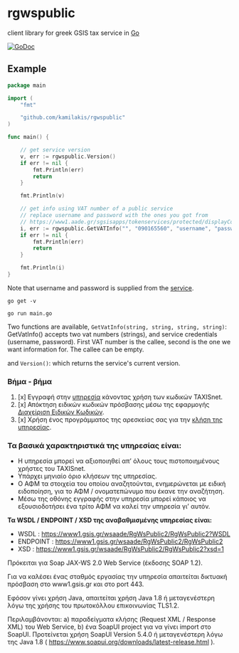 # rgwspublic
client library for greek GSIS tax service in [Go](https://golang.org/)

[![GoDoc](https://godoc.org/github.com/kamilakis/rgwspublic?status.svg)](https://godoc.org/github.com/kamhlos/rgwspublic)

## Example

```go
package main

import (
	"fmt"

	"github.com/kamilakis/rgwspublic"
)

func main() {

	// get service version
	v, err := rgwspublic.Version()
	if err != nil {
		fmt.Println(err)
		return
	}

	fmt.Println(v)

	// get info using VAT number of a public service
	// replace username and password with the ones you got from
	// https://www1.aade.gr/sgsisapps/tokenservices/protected/displayConsole.htm
	i, err := rgwspublic.GetVATInfo("", "090165560", "username", "password")
	if err != nil {
		fmt.Println(err)
		return
	}

	fmt.Println(i)
}

```
Note that username and password is supplied from the [service](https://www1.aade.gr/sgsisapps/tokenservices/protected/displayConsole.htm).

`go get -v`

`go run main.go`

Two functions are available, `GetVatInfo(string, string, string, string)`:
GetVatInfo() accepts two vat numbers (strings), and service credentials (username, password).
First VAT number is the callee, second is the one we want information for. The callee can be empty.

and `Version()`:
which returns the service's current version.



### Βήμα - βήμα

1. [x] Εγγραφή στην [υπηρεσία](https://www1.aade.gr/webtax/wspublicreg/faces/pages/wspublicreg/menu.xhtml) κάνοντας χρήση των κωδικών TAXISnet.
2. [x] Απόκτηση ειδικών κωδικών πρόσβασης μέσω της εφαρμογής [Διαχείριση Ειδικών Κωδικών](https://www1.aade.gr/sgsisapps/tokenservices/protected/displayConsole.htm).
3. [x] Χρήση ένος προγράμματος της αρεσκείας σας για την [κλήση της υπηρεσίας](https://www.aade.gr/sites/default/files/2018-07/AadeWebServiceRgWsPublicV401Client.zip).


### Τα βασικά χαρακτηριστικά της υπηρεσίας είναι:

* Η υπηρεσία μπορεί να αξιοποιηθεί απ’ όλους τους πιστοποιημένους χρήστες του TAXISnet.
* Υπάρχει μηνιαίο όριο κλήσεων της υπηρεσίας.
* Ο ΑΦΜ τα στοιχεία του οποίου αναζητούνται, ενημερώνεται με ειδική ειδοποίηση, για το ΑΦΜ / ονοματεπώνυμο που έκανε την αναζήτηση.
* Μέσω της οθόνης εγγραφής στην υπηρεσία μπορεί κάποιος να εξουσιοδοτήσει ένα τρίτο ΑΦΜ να καλεί την υπηρεσία γι’ αυτόν.

**Τα WSDL / ENDPOINT / XSD της αναβαθμισμένης υπηρεσίας είναι:**

* WSDL		: https://www1.gsis.gr/wsaade/RgWsPublic2/RgWsPublic2?WSDL 
* ENDPOINT	: https://www1.gsis.gr/wsaade/RgWsPublic2/RgWsPublic2 
* XSD		: https://www1.gsis.gr/wsaade/RgWsPublic2/RgWsPublic2?xsd=1 

Πρόκειται για Soap JAX-WS 2.0 Web Service (έκδοσης SOAP 1.2).

Για να καλέσει ένας σταθμός εργασίας την υπηρεσία απαιτείται δικτυακή πρόσβαση στο www1.gsis.gr και στο port 443. 

Εφόσον γίνει χρήση Java, απαιτείται χρήση Java 1.8 ή μεταγενέστερη λόγω της χρήσης του πρωτοκόλλου επικοινωνίας TLS1.2.

Περιλαμβάνονται:
a) παραδείγματα κλήσης (Request XML / Response XML) του Web Service, 
b) ένα SoapUI project για να γίνει import στο SoapUI. Προτείνεται χρήση SoapUI Version 5.4.0 ή μεταγενέστερη λόγω της Java 1.8 ( https://www.soapui.org/downloads/latest-release.html ).
